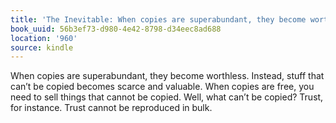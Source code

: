 ```yaml
---
title: 'The Inevitable: When copies are superabundant, they become worthless. Instea…'
book_uuid: 56b3ef73-d980-4e42-8798-d34eec8ad688
location: '960'
source: kindle
---
```


When copies are superabundant, they become worthless. Instead, stuff that can’t be copied becomes scarce and valuable. When copies are free, you need to sell things that cannot be copied. Well, what can’t be copied? Trust, for instance. Trust cannot be reproduced in bulk.